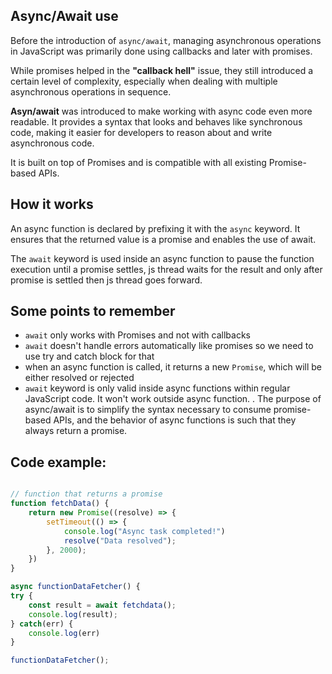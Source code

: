 ## Async/Await use

Before the introduction of `async/await`, managing asynchronous operations in JavaScript was primarily done using callbacks and later with promises. 

While promises helped in the **"callback hell"** issue, they still introduced a certain level of complexity, especially when dealing with multiple asynchronous operations in sequence.

**Asyn/await** was introduced to make working with async code even more readable. It provides a syntax that looks and behaves like synchronous code, making it easier for developers to reason about and write asynchronous code.

It is built on top of Promises and is compatible with all existing Promise-based APIs.

## How it works
An async function is declared by prefixing it with the `async` keyword. It ensures that the returned value is a promise and enables the use of await.

The `await` keyword is used inside an async function to pause the function execution until a promise settles, js thread waits for the result and only after promise is settled then js thread goes forward. 

## Some points to remember 
- `await` only works with Promises and not with callbacks
- `await` doesn't handle errors automatically like promises so we need to use try and catch block for that
- when an async function is called, it returns a new `Promise`, which will be either resolved or rejected
- `await` keyword is only valid inside async functions within regular JavaScript code. It won't work outside async function.
. The purpose of async/await is to simplify the syntax necessary to consume promise-based APIs, and the behavior of async functions is such that they always return a promise.

## Code example: 

```jsx

// function that returns a promise
function fetchData() {
	return new Promise((resolve) => {
		setTimeout(() => {
			console.log("Async task completed!")
			resolve("Data resolved");
		}, 2000);
	})
}

async functionDataFetcher() {
try {
	const result = await fetchdata();
	console.log(result);
} catch(err) {
	console.log(err)
}

functionDataFetcher();
```